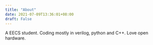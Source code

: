 ```yaml
---
title: "About"
date: 2021-07-09T13:36:01+08:00
draft: False
---
```

A EECS student. Coding mostly in verilog, python and C++. Love open hardware.
